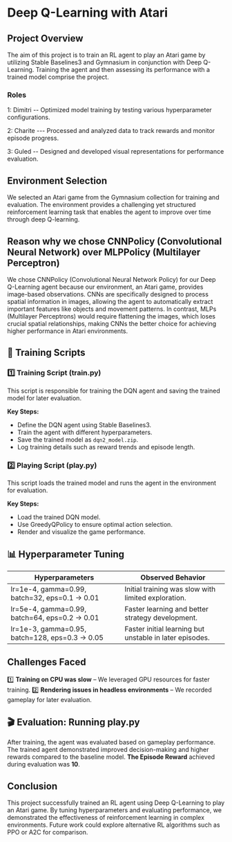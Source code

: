 # Deep Q-Learning with Atari

##  Project Overview
The aim of this project is to train an RL agent to play an Atari game by utilizing Stable Baselines3 and Gymnasium in conjunction with Deep Q-Learning. Training the agent and then assessing its performance with a trained model comprise the project.

### Roles 
1: Dimitri -- Optimized model training by testing various hyperparameter configurations.

2: Charite --- Processed and analyzed data to track rewards and monitor episode progress.

3: Guled -- Designed and developed visual representations for performance evaluation.

## Environment Selection
We selected an Atari game from the Gymnasium collection for training and evaluation. The environment provides a challenging yet structured reinforcement learning task that enables the agent to improve over time through deep Q-learning.

## Reason why we chose CNNPolicy (Convolutional Neural Network) over MLPPolicy (Multilayer Perceptron)
We chose CNNPolicy (Convolutional Neural Network Policy) for our Deep Q-Learning agent because our environment, an Atari game, provides image-based observations. CNNs are specifically designed to process spatial information in images, allowing the agent to automatically extract important features like objects and movement patterns. In contrast, MLPs (Multilayer Perceptrons) would require flattening the images, which loses crucial spatial relationships, making CNNs the better choice for achieving higher performance in Atari environments.

## 📜 Training Scripts
### 1️⃣ Training Script (train.py)
This script is responsible for training the DQN agent and saving the trained model for later evaluation.

**Key Steps:**
- Define the DQN agent using Stable Baselines3.
- Train the agent with different hyperparameters.
- Save the trained model as `dqn2_model.zip`.
- Log training details such as reward trends and episode length.

### 2️⃣ Playing Script (play.py)
This script loads the trained model and runs the agent in the environment for evaluation.

**Key Steps:**
- Load the trained DQN model.
- Use GreedyQPolicy to ensure optimal action selection.
- Render and visualize the game performance.

## 📊 Hyperparameter Tuning
| Hyperparameters | Observed Behavior |
|---------------|------------------|
| lr=1e-4, gamma=0.99, batch=32, eps=0.1 → 0.01 | Initial training was slow with limited exploration. |
| lr=5e-4, gamma=0.99, batch=64, eps=0.2 → 0.01 | Faster learning and better strategy development. |
| lr=1e-3, gamma=0.95, batch=128, eps=0.3 → 0.05 | Faster initial learning but unstable in later episodes. |

##  Challenges Faced
1️⃣ **Training on CPU was slow** – We leveraged GPU resources for faster training.
2️⃣ **Rendering issues in headless environments** – We recorded gameplay for later evaluation.

## 🎬 Evaluation: Running play.py
After training, the agent was evaluated based on gameplay performance. The trained agent demonstrated improved decision-making and higher rewards compared to the baseline model. **The Episode Reward** achieved during evaluation was **10**.


## Conclusion
This project successfully trained an RL agent using Deep Q-Learning to play an Atari game. By tuning hyperparameters and evaluating performance, we demonstrated the effectiveness of reinforcement learning in complex environments. Future work could explore alternative RL algorithms such as PPO or A2C for comparison.

